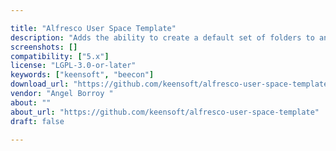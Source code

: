 ```yaml
---

title: "Alfresco User Space Template"
description: "Adds the ability to create a default set of folders to an Alfresco user home by leveraging Space Templates. After installing this AMP in your Alfresco WAR, you can create a folder under Data Dictionary for user home templates. Then, anything you put in that folder will be copied into the user home folder for new users. If you add rules to your Template, those rules will be also copied to the new user home folder when the user is created. License The plugin is licensed under the LGPL v3.0."
screenshots: []
compatibility: ["5.x"]
license: "LGPL-3.0-or-later"
keywords: ["keensoft", "beecon"]
download_url: "https://github.com/keensoft/alfresco-user-space-template/releases"
vendor: "Angel Borroy ‌"
about: ""
about_url: "https://github.com/keensoft/alfresco-user-space-template"
draft: false

---
```

